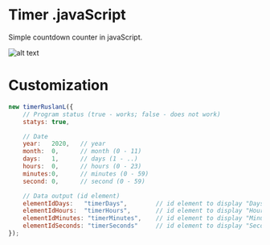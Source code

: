 # Timer .javaScript

Simple countdown counter in javaScript.

![alt text](http://development.harbor.by/img/github/timer/Logo%20590x300.jpg)

# Customization

```js
new timerRuslanL({
    // Program status (true - works; false - does not work)
    statys: true,

    // Date
    year:   2020,   // year 
    month:  0,      // month (0 - 11)
    days:   1,      // days (1 - ..)
    hours:  0,      // hours (0 - 23)
    minutes:0,      // minutes (0 - 59)
    second: 0,      // second (0 - 59)

    // Data output (id element)
    elementIdDays:   "timerDays",        // id element to display "Days"
    elementIdHours:  "timerHours",       // id element to display "Hours"
    elementIdMinutes: "timerMinutes",    // id element to display "Minutes"
    elementIdSeconds: "timerSeconds"     // id element to display "Seconds"
});
```
